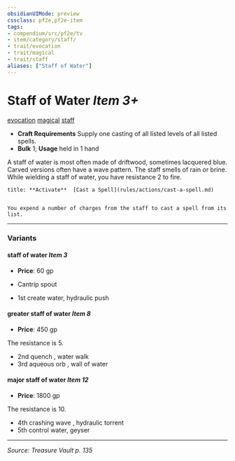 ```yaml
---
obsidianUIMode: preview
cssclass: pf2e,pf2e-item
tags:
- compendium/src/pf2e/tv
- item/category/staff/
- trait/evocation
- trait/magical
- trait/staff
aliases: ["Staff of Water"]
---
```

# Staff of Water *Item 3+*  
[evocation](evocation.md "Evocation School Trait")  [magical](magical.md "Magical Item Trait")  [staff](Reference/Rules/Traits/staff.md "Staff Item Trait")  

- **Craft Requirements** Supply one casting of all listed levels of all listed spells.
- **Bulk** 1; **Usage** held in 1 hand

A staff of water is most often made of driftwood, sometimes lacquered blue. Carved versions often have a wave pattern. The staff smells of rain or brine. While wielding a staff of water, you have resistance 2 to fire.

```ad-embed-ability
title: **Activate**  [Cast a Spell](rules/actions/cast-a-spell.md)


You expend a number of charges from the staff to cast a spell from its list.
```

---

### Variants

#### staff of water *Item 3*

- **Price**: 60 gp

- Cantrip spout
- 1st create water, hydraulic push

#### greater staff of water *Item 8*

- **Price**: 450 gp

The resistance is 5.

- 2nd quench , water walk
- 3rd aqueous orb , wall of water

#### major staff of water *Item 12*

- **Price**: 1800 gp

The resistance is 10.

- 4th crashing wave , hydraulic torrent
- 5th control water, geyser

---
*Source: Treasure Vault p. 135*
